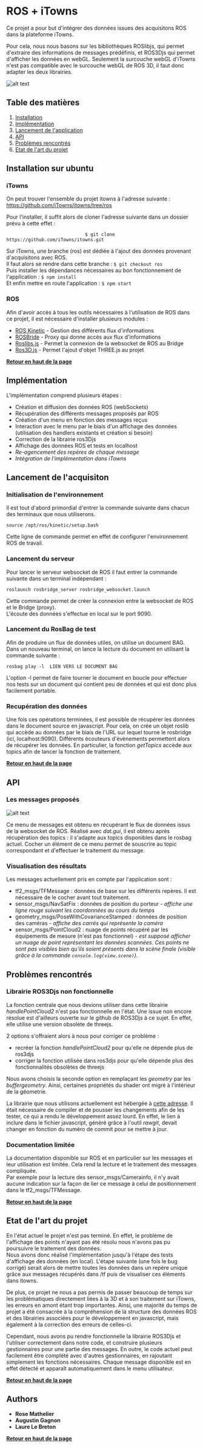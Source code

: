 # ROS + iTowns

Ce projet a pour but d'intégrer des données issues des acquisitons ROS dans la plateforme iTowns. 



        
Pour cela, nous nous basons sur les bibliothèques ROSlibjs, qui permet d'extraire des informations de messages prédéfinis, et ROS3Djs qui permet d'afficher les données en webGL. 
Seulement la surcouche webGL d'iTowns n'est pas compatible avec le surcouche webGL de ROS 3D, il faut donc adapter les deux librairies.


![alt text](readme_image.png)

## Table des matières

1. [Installation](#installation-sur-ubuntu)
2. [Implémentation](#impl%C3%A9mentation)
3. [Lancement de l'application](#lancement-de-lacquisiton)
4. [API](#api)
5. [Problèmes rencontrés](#probl%C3%A8mes-rencontr%C3%A9s)
6. [Etat de l'art du projet](#etat-de-lart-du-projet) 

## Installation sur ubuntu

### iTowns
On peut trouver l'ensemble du projet itowns à l'adresse suivante : https://github.com/iTowns/itowns/tree/ros         


Pour l'installer, il suffit alors de cloner l'adresse suivante dans un dossier prévu à cette effet : 

                                 $ git clone https://github.com/iTowns/itowns.git

Sur iTowns, une branche (ros) est dédiée à l'ajout des données provenant d'acquisitons avec ROS.    
Il faut alors se rendre dans cette branche : `$ git checkout ros`   
Puis installer les dépendances nécessaires au bon fonctionnement de l'application : `$ npm install`   
Et enfin mettre en route l'application : `$ npm start`

### ROS
Afin d'avoir accès à tous les outils nécessaires à l'utilisation de ROS dans ce projet, il est nécessaire d'installer plusieurs modules :   
* [ROS Kinetic](wiki.ros.org/kinetic/Installation/Ubuntu) - Gestion des différents flux d'informations
* [ROSBride](wiki.ros.org/rosbridge_suite/Tutorials/RunningRosbridge) - Proxy qui donne accès aux flux d'informations
* [Roslibs.js](wiki.ros.org/roslibjs) - Permet la connexion de la websocket de ROS au Bridge
* [Ros3D.js](wiki.ros.org/ros3djs) - Permet l'ajout d'objet THREE.js au projet

**[Retour en haut de la page](#table-des-matières)** 

## Implémentation

L'implémentation comprend plusieurs étapes : 
- Création et diffusion des données ROS (webSockets)
- Récupération des différents messages proposés par ROS 
- Création d'un menu en fonction des messages reçus
- Interaction avec le menu par le biais d'un affichage des données (utilisation des handlers existants et création si besoin)
- Correction de la librairie ros3Djs
- Affichage des données ROS et tests en localhost
- *Re-agencement des repères de chaque message*
- *Intégration de l'implémentation dans iTowns*

## Lancement de l'acquisiton

### Initialisation de l'environnement

Il est tout d'abord primordial d'entrer la commande suivante dans chacun des terminaux que nous utiliserons.
```
source /opt/ros/kinetic/setup.bash
```
Cette ligne de commande permet en effet de configurer l'environnement ROS de travail. 

### Lancement du serveur

Pour lancer le serveur websocket de ROS il faut entrer la commande suivante dans un terminal indépendant : 
```
roslaunch rosbridge_server rosbridge_websocket.launch
```
Cette commande permet de créer la connexion entre la websocket de ROS et le Bridge (proxy).        
L'écoute des données s'effectue en local sur le port 9090. 

### Lancement du RosBag de test

Afin de produire un flux de données utiles, on utilise un document BAG.    
Dans un nouveau terminal, on lance la lecture du document en utilisant la commande suivante : 
```
rosbag play -l  LIEN VERS LE DOCUMENT BAG
```
L'option -l permet de faire tourner le document en boucle pour effectuer nos tests sur un document qui contient peu de données et qui est donc plus facilement portable. 

### Recupération des données 
Une fois ces opérations terminées, il est possible de récupérer les données dans le document source en javascript. Pour cela, on crée un objet roslib qui accède au données par le biais de l'URL sur lequel tourne le rosbridge (ici, localhost:9090). Différents écouteurs d'évènements permettent alors de récupérer les données. En particulier, la fonction *getTopics* accède aux topics afin de lancer la fonction de traitement.

**[Retour en haut de la page](#table-des-matières)** 

## API

### Les messages proposés

![alt text](affichageMenu.png)

Ce menu de messages est obtenu en récupérant le flux de données issus de la websocket de ROS. Réalisé avec *dat.gui*, il est obtenu après récupération des topics : il s'adapte aux topics disponibles dans le rosbag actuel. Cocher un élément de ce menu permet de souscrire au topic correspondant et d'effectuer le traitement du message.

### Visualisation des résultats

Les messages actuellement pris en compte par l'application sont : 
- tf2_msgs/TFMessage : données de base sur les différents repères. Il est nécessaire de le cocher avant tout traitement.
- sensor_msgs/NavSatFix : données de position du porteur - *affiche une ligne rouge suivant les coordonnées au cours du temps*
- geometry_msgs/PoseWithCovarianceStamped : données de position des caméras - *affiche des carrés qui représente la caméra*
- sensor_msgs/PointCloud2 : nuage de points récupéré par les équipements de mesure (n'est pas fonctionnel) - *est supposé afficher un nuage de point représentant les données scannées. Ces points ne sont pas visibles bien qu'ils soient présents dans la scène finale (visible grâce à la commande `console.log(view.scene)`).* 

## Problèmes rencontrés

### Librairie ROS3Djs non fonctionnelle

La fonction centrale que nous devions utiliser dans cette librairie *handlePointCloud2* n'est pas fonctionnelle en l'état. Une issue non encore résolue est d'ailleurs ouverte sur le github de ROS3Djs à ce sujet. En effet, elle utilise une version obsolète de threejs.      

2 options s'offraient alors à nous pour corriger ce problème : 
- recréer la fonction *handlePointCloud2* pour qu'elle ne dépende plus de ros3djs 
- corriger la fonction utilisée dans ros3djs pour qu'elle dépende plus des fonctionnalités obsolètes de threejs

Nous avons choisis la seconde option en remplaçant les *geometry* par les *buffergeometry*. Ainsi, certaines propriétés du shader ont migré à l'intérieur de la géometrie.  

La librairie que nous utilisons actuellement est hébergée à [cette adresse](https://github.com/RoseMathelier/ros3djs).
Il était nécessaire de compiler et de pousser les changements afin de les tester, ce qui a rendu le développement assez lourd. En effet, le lien à inclure dans le fichier javascript, généré grâce à l'outil *rawgit*, devait changer en fonction du numéro de commit pour se mettre à jour.


### Documentation limitée 

La documentation disponible sur ROS et en particulier sur les messages et leur utilisation est limitée. Cela rend la lecture et le traitement des messages compliquée.      
Par exemple pour la lecture des sensor_msgs/Camerainfo, il n'y avait aucune indication sur la façon de lier ce message à celui de positionnement dans le tf2_msgs/TFMessage. 

**[Retour en haut de la page](#table-des-matières)** 

## Etat de l'art du projet

En l'état actuel le projet n'est pas terminé. En effet, le problème de l'affichage des points n'ayant pas été résolu nous n'avons pas pu poursuivre le traitement des données.     
Nous avons donc réalisé l'implémentation jusqu'à l'étape des tests d'affichage des données (en local). L'étape suivante (une fois le bug corrigé) serait alors de mettre toutes les données dans un repère unique grâce aux messages récupérés dans /tf puis de visualiser ces éléments dans itowns.    
       
De plus, ce projet ne nous a pas permis de passer beaucoup de temps sur les problématiques directement liées à la 3D et à son traitement sur iTowns, les erreurs en amont étant trop importantes. Ainsi, une majorité du temps de projet a été consacrée à la compréhension de la structure des données ROS et des librairies associées pour le développement en javascript, mais également à la correction des erreurs de celles-ci.   
   
Cependant, nous avons pu rendre fonctionnelle la librairie ROS3Djs et l'utiliser correctement dans notre code, et construire plusieurs gestionnaires pour une partie des messages. En outre, le code actuel peut facilement être complété avec d'autres  gestionnaires, en rajoutant simplement les fonctions nécessaires. Chaque message disponible est en effet détecté et apparaît automatiquement dans le menu utilisateur.

**[Retour en haut de la page](#table-des-matières)** 

## Authors

* **Rose Mathelier**
* **Augustin Gagnon**
* **Laure Le Breton**

**[Retour en haut de la page](#table-des-matières)** 
